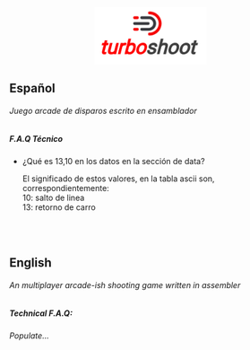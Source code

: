 <p align="center">
  <img src="turboshoot.png" width="200" style="display:block; margin-left: auto; margin-right: auto;">
</p>

## Español

###### Juego arcade de disparos escrito en ensamblador

##### F.A.Q Técnico
- ¿Qué es 13,10 en los datos en la sección de data?

  El significado de estos valores, en la tabla ascii son, correspondientemente:<br/>
  10:  salto de linea<br/>
  13: retorno de carro

<br />
<br />

## English

###### An multiplayer arcade-ish shooting game written in assembler

##### Technical F.A.Q:

###### Populate...
